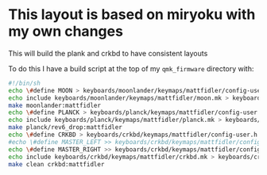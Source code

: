 # This layout is based on miryoku with my own changes

This will build the plank and crkbd to have consistent layouts

To do this I have a build script at the top of my `qmk_firmware`
directory with:


```sh
#!/bin/sh
echo \#define MOON > keyboards/moonlander/keymaps/mattfidler/config-user.h
echo include keyboards/moonlander/keymaps/mattfidler/moon.mk > keyboards/planck/keymaps/mattfidler/rules.mk
make moonlander:mattfidler
echo \#define PLANCK > keyboards/planck/keymaps/mattfidler/config-user.h
echo include keyboards/planck/keymaps/mattfidler/planck.mk > keyboards/planck/keymaps/mattfidler/rules.mk
make planck/rev6_drop:mattfidler
echo \#define CRKBD > keyboards/crkbd/keymaps/mattfidler/config-user.h
#echo \#define MASTER_LEFT >> keyboards/crkbd/keymaps/mattfidler/config-user.h
echo \#define MASTER_RIGHT >> keyboards/crkbd/keymaps/mattfidler/config-user.h
echo include keyboards/crkbd/keymaps/mattfidler/crkbd.mk > keyboards/crkbd/keymaps/mattfidler/rules.mk
make clean crkbd:mattfidler
```

